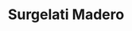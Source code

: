 ---
layout: realizzazione
nome: "Surgelati Madero"
title: "Surgelati Madero"
citta: "Pistoia"
google_maps: "https://maps.app.goo.gl/ZeFJHqptNeE9tmXg6"
tipo:
    - supermercato
cartella_foto: "surgelati-madero-pistoia"
foto_copertina: "prospettiva interno.webp"
immagini:
    - "esterno parcheggio cavallotti.webp"
    - "pano interno.webp"
    - "prodotti 3.webp"
    - "prospettiva interno.webp"
    - "esterno.webp"
    - "prodotti 1.webp"
    - "prodotti 4.webp"
    - "pano interno dal fondo.webp"
    - "prodotti 2.webp"
    - "prodotti 5.webp"
---